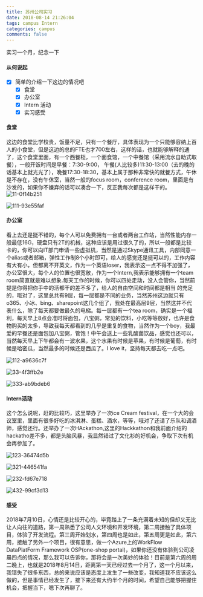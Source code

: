 ```yaml
---
title: 苏州公司实习
date: 2018-08-14 21:26:04
tags: campus Intern
categories: campus
comments: false 
---
```

实习一个月，纪念一下
<!--more-->

#### 从何说起

*   [x]  简单的介绍一下这边的情况吧
    *   [x]  食堂
    *   [x]  办公室
    *   [x]  Intern 活动
    *   [x]  实习感受

#### 食堂

这边的食堂比学校贵，饭量不足，只有一个餐厅，具体表现为一个只能够容纳上百人的小食堂，但是这边的总的FTE也才700左右，这样的话，也就能够解释的通了，这个食堂里面，有一个西餐柜，一个面食馆，一个中餐馆（采用流水自助式取餐），一般开饭时间是早餐：7:30-9:00， 午餐(人比较多)11:30-13:00（去的晚的话基本上就光光了），晚餐17:30-18:30，基本上属于那种非常快的就餐方式，午休是不存在，没有午休室，当然一般的focus room，conference room，里面是有沙发的，如果你不嫌弃的话可以凑合一下，反正我每次都是这样干的。  
![11-0f14b251](苏州公司实习/image/11-0f14b251.jpg)


![111-93e55faf](苏州公司实习/image/111-93e55faf.jpg)


#### 办公室

看上去还是挺不错的，每个人可以免费拥有一台或者两台工作站，当然性能内存一般最低16G，硬盘只有2T的机械，这种应该是用过很久了的，所以一般都是比较卡的，你可以向IT部门申请一些虚拟机，当然是通过Skype通讯工具，内部同意一个alias或者邮箱，弹性工作制8个小时即可，给人的感觉还是挺可以的，工作内容有大有小，但都离不开英文，作为一个英语loser，我表示这一点不得不加强了，办公室很大，每个人的位置也很宽敞，作为一个Intern,我表示能够拥有一个team room简直就是难以想象.每天工作的时候，你可以四处走动，没人会管你，当然前提是你得把你手中的活都干的差不多了，给人的自由空间和时间都是相当 的充足的，哦对了，这里总共有9层，每一层都是不同的业务，当然苏州这边就只有o365、小冰、bing、sharepoint这几个组了，我处在最高层9层，当然这并不代表什么，除了每天都要做最久的电梯。每一层都有一个tea room，确实是一个福利，每天早上8点会准时将面包，八宝粥，常见的饮料，小吃等等放好，也许是食物购买的太多，导致我每天都看到的几乎是重复的食物，当然作为一个boy，我最爱的早餐还是面包加八宝粥，管饱！中午会送上一些乳酸菌饮品，感觉也还可以，当然每天早上下午都会有一波水果，这个水果有时候是苹果，有时候是葡萄，有时候是哈密瓜，当然最多的时候还是西瓜了。I love it，坚持每天都去吃一点吧。

![112-a9636c7f](苏州公司实习/image/112-a9636c7f.jpg)


![33-4f3ffb2e](苏州公司实习/image/33-4f3ffb2e.jpg)

![333-ab9bdeb6](苏州公司实习/image/333-ab9bdeb6.jpg)


#### Intern活动

这个怎么说呢，赶的比较巧，这里举办了一次ice Cream festival，在一个大的会议室里，里面有很多好吃的冰淇淋、蛋糕、酒水，等等，哦对了还请了乐队和调酒师，感觉还行。还举办了一次HAckathon,这里的Hackkathon和我前面介绍的hackatho差不多，都是头脑风暴，我显然错过了文化衫的好机会，争取下次有机会再参加了。

![123-36474d5b](苏州公司实习/image/123-36474d5b.jpg)

![321-446541fa](苏州公司实习/image/321-446541fa.jpg)

![232-fd67e718](苏州公司实习/image/232-fd67e718.jpg)

![432-99cf3d13](苏州公司实习/image/432-99cf3d13.jpg)





#### 感受


2018年7月10日，心情还是比较开心的，毕竟踏上了一条充满着未知的但却又无比让人向往的道路，第一周熟悉了公司人文环境和开发环境，第二周接触了具体项目，体验了开发流程。第三周开始划水，第四周也是如此，第五周更是如此，第六周，接触了另外一个项目，很有意思，做一个Azure上的WorkFlow DataPlatForm Framework OSP(one-shop portal)，如果你还没有体验到公司凌晨四点的情况，那么我可以告诉你，那将会是一次美妙的体验！目前是第六周的周二晚上，也就是2018年8月14日，距离第一天已经过去一个月了，这一个月以来，我错失了很多东西，总的来说应该是态度上发生了一些改变，我知道我不应该这么做的，但是事情已经发生了，接下来还有大约半个月的时间，希望自己能够把握住机会，把握当下，嗯下次再聊了。